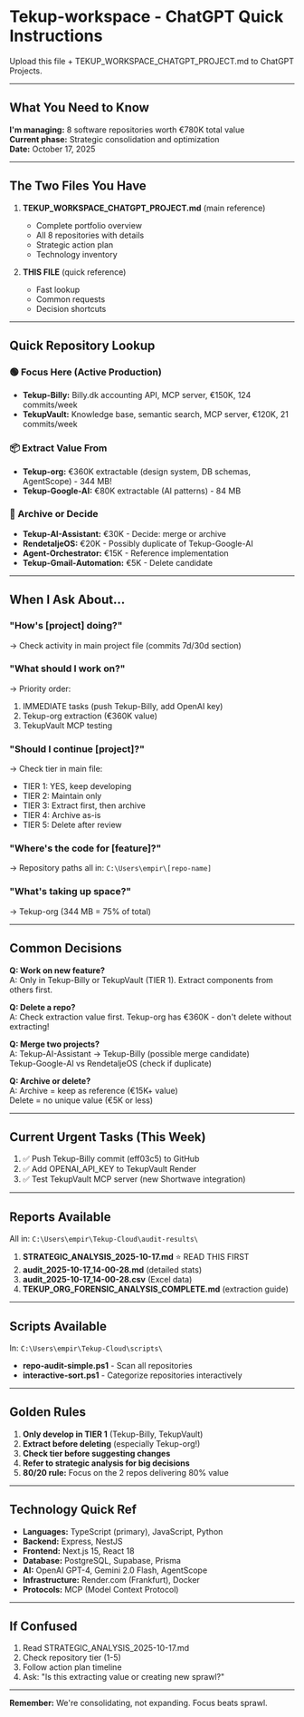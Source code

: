 # Tekup-workspace - ChatGPT Quick Instructions

Upload this file + TEKUP_WORKSPACE_CHATGPT_PROJECT.md to ChatGPT Projects.

---

## What You Need to Know

**I'm managing:** 8 software repositories worth €780K total value  
**Current phase:** Strategic consolidation and optimization  
**Date:** October 17, 2025  

---

## The Two Files You Have

1. **TEKUP_WORKSPACE_CHATGPT_PROJECT.md** (main reference)
   - Complete portfolio overview
   - All 8 repositories with details
   - Strategic action plan
   - Technology inventory

2. **THIS FILE** (quick reference)
   - Fast lookup
   - Common requests
   - Decision shortcuts

---

## Quick Repository Lookup

### 🟢 Focus Here (Active Production)
- **Tekup-Billy:** Billy.dk accounting API, MCP server, €150K, 124 commits/week
- **TekupVault:** Knowledge base, semantic search, MCP server, €120K, 21 commits/week

### 📦 Extract Value From
- **Tekup-org:** €360K extractable (design system, DB schemas, AgentScope) - 344 MB!
- **Tekup-Google-AI:** €80K extractable (AI patterns) - 84 MB

### 📁 Archive or Decide
- **Tekup-AI-Assistant:** €30K - Decide: merge or archive
- **RendetaljeOS:** €20K - Possibly duplicate of Tekup-Google-AI
- **Agent-Orchestrator:** €15K - Reference implementation
- **Tekup-Gmail-Automation:** €5K - Delete candidate

---

## When I Ask About...

### "How's [project] doing?"
→ Check activity in main project file (commits 7d/30d section)

### "What should I work on?"
→ Priority order:
1. IMMEDIATE tasks (push Tekup-Billy, add OpenAI key)
2. Tekup-org extraction (€360K value)
3. TekupVault MCP testing

### "Should I continue [project]?"
→ Check tier in main file:
- TIER 1: YES, keep developing
- TIER 2: Maintain only
- TIER 3: Extract first, then archive
- TIER 4: Archive as-is
- TIER 5: Delete after review

### "Where's the code for [feature]?"
→ Repository paths all in: `C:\Users\empir\[repo-name]`

### "What's taking up space?"
→ Tekup-org (344 MB = 75% of total)

---

## Common Decisions

**Q: Work on new feature?**  
A: Only in Tekup-Billy or TekupVault (TIER 1). Extract components from others first.

**Q: Delete a repo?**  
A: Check extraction value first. Tekup-org has €360K - don't delete without extracting!

**Q: Merge two projects?**  
A: Tekup-AI-Assistant → Tekup-Billy (possible merge candidate)  
   Tekup-Google-AI vs RendetaljeOS (check if duplicate)

**Q: Archive or delete?**  
A: Archive = keep as reference (€15K+ value)  
   Delete = no unique value (€5K or less)

---

## Current Urgent Tasks (This Week)

1. ✅ Push Tekup-Billy commit (eff03c5) to GitHub
2. ✅ Add OPENAI_API_KEY to TekupVault Render
3. ✅ Test TekupVault MCP server (new Shortwave integration)

---

## Reports Available

All in: `C:\Users\empir\Tekup-Cloud\audit-results\`

1. **STRATEGIC_ANALYSIS_2025-10-17.md** ⭐ READ THIS FIRST
2. **audit_2025-10-17_14-00-28.md** (detailed stats)
3. **audit_2025-10-17_14-00-28.csv** (Excel data)
4. **TEKUP_ORG_FORENSIC_ANALYSIS_COMPLETE.md** (extraction guide)

---

## Scripts Available

In: `C:\Users\empir\Tekup-Cloud\scripts\`

- **repo-audit-simple.ps1** - Scan all repositories
- **interactive-sort.ps1** - Categorize repositories interactively

---

## Golden Rules

1. **Only develop in TIER 1** (Tekup-Billy, TekupVault)
2. **Extract before deleting** (especially Tekup-org!)
3. **Check tier before suggesting changes**
4. **Refer to strategic analysis for big decisions**
5. **80/20 rule:** Focus on the 2 repos delivering 80% value

---

## Technology Quick Ref

- **Languages:** TypeScript (primary), JavaScript, Python
- **Backend:** Express, NestJS
- **Frontend:** Next.js 15, React 18
- **Database:** PostgreSQL, Supabase, Prisma
- **AI:** OpenAI GPT-4, Gemini 2.0 Flash, AgentScope
- **Infrastructure:** Render.com (Frankfurt), Docker
- **Protocols:** MCP (Model Context Protocol)

---

## If Confused

1. Read STRATEGIC_ANALYSIS_2025-10-17.md
2. Check repository tier (1-5)
3. Follow action plan timeline
4. Ask: "Is this extracting value or creating new sprawl?"

---

**Remember:** We're consolidating, not expanding. Focus beats sprawl.

